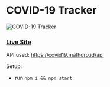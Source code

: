 # COVID-19 Tracker
![COVID-19 Tracker](https://i.ibb.co/X87BqVY/Screenshot-2020-04-13-at-10-14-58.png)

### [Live Site](https://wcovid19.netlify.com)

API used: https://covid19.mathdro.id/api

Setup:
- run ```npm i && npm start```
